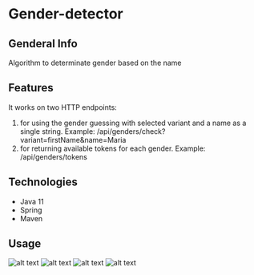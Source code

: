 # Gender-detector

## Genderal Info

Algorithm to determinate gender based on the name

## Features

It works on two HTTP endpoints: 

1) for using the gender guessing with selected variant and a name as a single string.  Example: /api/genders/check?variant=firstName&name=Maria 
2) for returning available tokens for each gender. Example: /api/genders/tokens 


## Technologies

  - Java 11
  - Spring
  - Maven

## Usage

![alt text](https://user-images.githubusercontent.com/57062670/111437720-b2d6b800-8703-11eb-85fa-ba7520e7ff3e.png)
![alt text](https://user-images.githubusercontent.com/57062670/111437727-b4a07b80-8703-11eb-8bcb-b9b27686d67b.png)
![alt text](https://user-images.githubusercontent.com/57062670/111437731-b5d1a880-8703-11eb-9957-f86824a86a7e.png)
![alt text](https://user-images.githubusercontent.com/57062670/111437738-b79b6c00-8703-11eb-99c8-24f937eb96c4.png)
